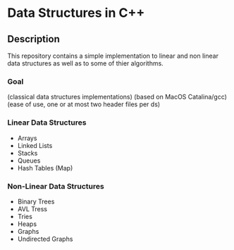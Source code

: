 # Data Structures in C++

## Description

This repository contains a simple implementation to linear and non linear data structures as well as to some of thier algorithms.

### Goal

(classical data structures implementations)
(based on MacOS Catalina/gcc)
(ease of use, one or at most two header files per ds)

### Linear Data Structures

* Arrays
* Linked Lists
* Stacks
* Queues
* Hash Tables (Map)

### Non-Linear Data Structures

* Binary Trees
* AVL Tress
* Tries
* Heaps
* Graphs
* Undirected Graphs
